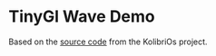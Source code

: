 # TinyGl Wave Demo

Based on the [source code](http://ftp.kolibrios.org/arch/libraries/TinyGL/examples) from the KolibriOs project.
